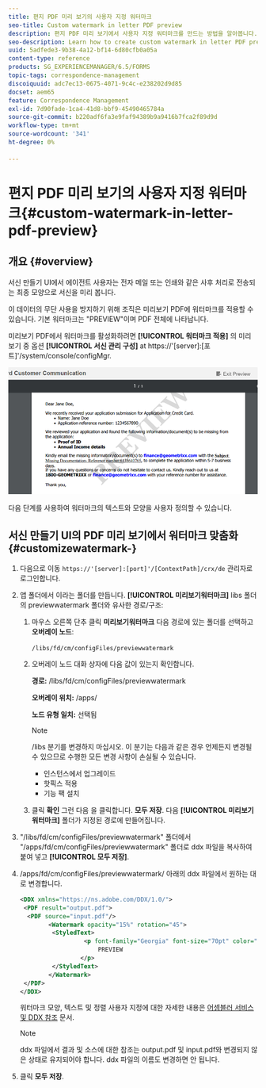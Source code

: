 ```yaml
---
title: 편지 PDF 미리 보기의 사용자 지정 워터마크
seo-title: Custom watermark in letter PDF preview
description: 편지 PDF 미리 보기에서 사용자 지정 워터마크를 만드는 방법을 알아봅니다.
seo-description: Learn how to create custom watermark in letter PDF preview.
uuid: 5adfede3-9b38-4a12-bf14-6d80cfb0a05a
content-type: reference
products: SG_EXPERIENCEMANAGER/6.5/FORMS
topic-tags: correspondence-management
discoiquuid: adc7ec13-0675-4071-9c4c-e238202d9d85
docset: aem65
feature: Correspondence Management
exl-id: 7d90fade-1ca4-41d8-bbf9-45490465784a
source-git-commit: b220adf6fa3e9faf94389b9a9416b7fca2f89d9d
workflow-type: tm+mt
source-wordcount: '341'
ht-degree: 0%

---
```


# 편지 PDF 미리 보기의 사용자 지정 워터마크{#custom-watermark-in-letter-pdf-preview}

## 개요 {#overview}

서신 만들기 UI에서 에이전트 사용자는 전자 메일 또는 인쇄와 같은 사후 처리로 전송되는 최종 모양으로 서신을 미리 봅니다.

이 데이터의 무단 사용을 방지하기 위해 조직은 미리보기 PDF에 워터마크를 적용할 수 있습니다. 기본 워터마크는 &quot;PREVIEW&quot;이며 PDF 전체에 나타납니다.

미리보기 PDF에서 워터마크를 활성화하려면 **[!UICONTROL 워터마크 적용]** 의 미리 보기 중 옵션 **[!UICONTROL 서신 관리 구성]** at https://&#39;[server]:[포트]&#39;/system/console/configMgr.

![기본 워터마크](assets/default-watermark.png)

다음 단계를 사용하여 워터마크의 텍스트와 모양을 사용자 정의할 수 있습니다.

## 서신 만들기 UI의 PDF 미리 보기에서 워터마크 맞춤화 {#customizewatermark-}

1. 다음으로 이동 `https://'[server]:[port]'/[ContextPath]/crx/de` 관리자로 로그인합니다.
1. 앱 폴더에서 이라는 폴더를 만듭니다. **[!UICONTROL 미리보기워터마크]** libs 폴더의 previewwatermark 폴더와 유사한 경로/구조:

   1. 마우스 오른쪽 단추 클릭 **미리보기워터마크** 다음 경로에 있는 폴더를 선택하고 **오버레이 노드**:

      `/libs/fd/cm/configFiles/previewwatermark`

   1. 오버레이 노드 대화 상자에 다음 값이 있는지 확인합니다.

      **경로:** /libs/fd/cm/configFiles/previewwatermark

      **오버레이 위치:** /apps/

      **노드 유형 일치:** 선택됨

      >[!NOTE]
      >
      >/libs 분기를 변경하지 마십시오. 이 분기는 다음과 같은 경우 언제든지 변경될 수 있으므로 수행한 모든 변경 사항이 손실될 수 있습니다.
      >
      >    
      >    
      >    * 인스턴스에서 업그레이드
      >    * 핫픽스 적용
      >    * 기능 팩 설치


   1. 클릭 **확인** 그런 다음 을 클릭합니다. **모두 저장**. 다음 **[!UICONTROL 미리보기워터마크]** 폴더가 지정된 경로에 만들어집니다.

1. &quot;/libs/fd/cm/configFiles/previewwatermark&quot; 폴더에서 &quot;/apps/fd/cm/configFiles/previewwatermark&quot; 폴더로 ddx 파일을 복사하여 붙여 넣고 **[!UICONTROL 모두 저장]**.
1. /apps/fd/cm/configFiles/previewwatermark/ 아래의 ddx 파일에서 원하는 대로 변경합니다.

   ```xml
   <DDX xmlns="https://ns.adobe.com/DDX/1.0/">
    <PDF result="output.pdf">
     <PDF source="input.pdf"/>
           <Watermark opacity="15%" rotation="45">
            <StyledText>
                     <p font-family="Georgia" font-size="70pt" color="black" font-weight="bold">
                         PREVIEW
                    </p>
            </StyledText>
           </Watermark>
    </PDF>
   </DDX>
   ```

   워터마크 모양, 텍스트 및 정렬 사용자 지정에 대한 자세한 내용은 [어셈블러 서비스 및 DDX 참조](https://help.adobe.com/en_US/livecycle/11.0/ddxRef.pdf) 문서.

   >[!NOTE]
   >
   >ddx 파일에서 결과 및 소스에 대한 참조는 output.pdf 및 input.pdf와 변경되지 않은 상태로 유지되어야 합니다. ddx 파일의 이름도 변경하면 안 됩니다.

1. 클릭 **모두 저장**.
